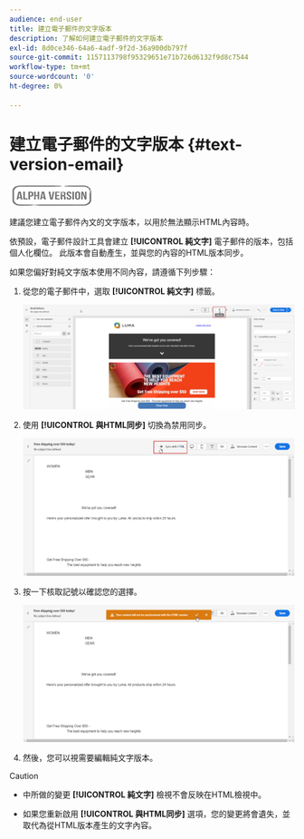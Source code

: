 ```yaml
---
audience: end-user
title: 建立電子郵件的文字版本
description: 了解如何建立電子郵件的文字版本
exl-id: 8d0ce346-64a6-4adf-9f2d-36a900db797f
source-git-commit: 1157113798f95329651e71b726d6132f9d8c7544
workflow-type: tm+mt
source-wordcount: '0'
ht-degree: 0%

---
```


# 建立電子郵件的文字版本 {#text-version-email}

![](../assets/do-not-localize/badge.png)

建議您建立電子郵件內文的文字版本，以用於無法顯示HTML內容時。

依預設，電子郵件設計工具會建立 **[!UICONTROL 純文字]** 電子郵件的版本，包括個人化欄位。 此版本會自動產生，並與您的內容的HTML版本同步。

如果您偏好對純文字版本使用不同內容，請遵循下列步驟：

1. 從您的電子郵件中，選取 **[!UICONTROL 純文字]** 標籤。

   ![](assets/text_version_3.png)

1. 使用 **[!UICONTROL 與HTML同步]** 切換為禁用同步。

   ![](assets/text_version_1.png)

1. 按一下核取記號以確認您的選擇。

   ![](assets/text_version_2.png)

1. 然後，您可以視需要編輯純文字版本。

>[!CAUTION]
>
>* 中所做的變更 **[!UICONTROL 純文字]** 檢視不會反映在HTML檢視中。
>
>* 如果您重新啟用 **[!UICONTROL 與HTML同步]** 選項，您的變更將會遺失，並取代為從HTML版本產生的文字內容。


